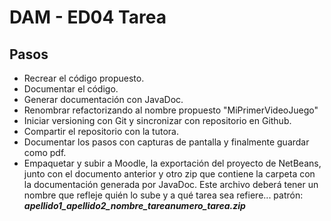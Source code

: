# DAM - ED04 Tarea

## Pasos

- Recrear el código propuesto.
- Documentar el código.
- Generar documentación con JavaDoc.
- Renombrar refactorizando al nombre propuesto "MiPrimerVideoJuego"
- Iniciar versioning con Git y sincronizar con repositorio en Github.
- Compartir el repositorio con la tutora.
- Documentar los pasos con capturas de pantalla y finalmente guardar como pdf.
- Empaquetar y subir a Moodle, la exportación del proyecto de NetBeans, junto con el documento anterior y otro zip que contiene la carpeta con la documentación generada por JavaDoc. Este archivo deberá tener un nombre que refleje quién lo sube y a qué tarea sea refiere... patrón: ***apellido1_apellido2_nombre_tareanumero_tarea.zip***

